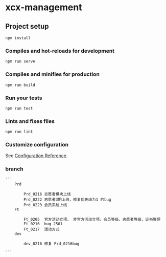 # xcx-management

## Project setup
```
npm install
```

### Compiles and hot-reloads for development
```
npm run serve
```

### Compiles and minifies for production
```
npm run build
```

### Run your tests
```
npm run test
```

### Lints and fixes files
```
npm run lint
```

### Customize configuration
See [Configuration Reference](https://cli.vuejs.org/config/).


### branch
    ```
        Prd

            Prd_0216 志愿者模块上线
            Prd_0222 志愿者3期上线，修复优先级为1 的bug
            Prd_0223 会员系统上线
        Ft

            Ft_0205  官方活动立项， 非官方活动立项，会员等级，志愿者等级，证书管理
            Ft_0216  bug 2501
            Ft_0217  活动方式 
        dev

            dev_0216 修复 Prd_0216bug

    ```